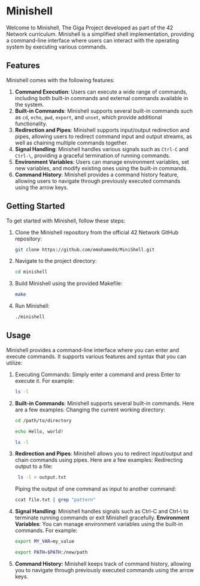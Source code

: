 # Minishell

Welcome to Minishell, The Giga Project  developed as part of the 42 Network curriculum. Minishell is a simplified shell implementation, providing a command-line interface where users can interact with the operating system by executing various commands.

## Features

Minishell comes with the following features:

1. **Command Execution**: Users can execute a wide range of commands, including both built-in commands and external commands available in the system.
2. **Built-in Commands**: Minishell supports several built-in commands such as `cd`, `echo`, `pwd`, `export`, and `unset`, which provide additional functionality.
3. **Redirection and Pipes**: Minishell supports input/output redirection and pipes, allowing users to redirect command input and output streams, as well as chaining multiple commands together.
4. **Signal Handling**: Minishell handles various signals such as `Ctrl-C` and `Ctrl-\`, providing a graceful termination of running commands.
5. **Environment Variables**: Users can manage environment variables, set new variables, and modify existing ones using the built-in commands.
6. **Command History**: Minishell provides a command history feature, allowing users to navigate through previously executed commands using the arrow keys.

## Getting Started

To get started with Minishell, follow these steps:

1. Clone the Minishell repository from the official 42 Network GitHub repository:

   ```bash
   git clone https://github.com/emohamedd/MiniShell.git
    ```
2. Navigate to the project directory:
    ```bash
    cd minishell
    ```
3. Build Minishell using the provided Makefile:
    ```bash
    make
    ```
4. Run Minishell:
    ```bash
    ./minishell
    ```
## Usage

Minishell provides a command-line interface where you can enter and execute commands. It supports various features and syntax that you can utilize:

1. Executing Commands: Simply enter a command and press Enter to execute it. For example:

   ```bash
   ls -l
    ```
2. **Built-in Commands**: Minishell supports several built-in commands. Here are a few examples:
    Changing the current working directory:

    ```bash
    cd /path/to/directory
    ```
    ```bash
    echo Hello, world!
    ```
    ```bash
    ls -l
    ```
3. **Redirection and Pipes**: Minishell allows you to redirect input/output and chain commands using pipes. Here are a few examples:
    Redirecting output to a file:

   ```bash
    ls -l > output.txt
    ```
    Piping the output of one command as input to another command:

    ```bash
    ccat file.txt | grep "pattern"
    ```

4. **Signal Handling**: Minishell handles signals such as Ctrl-C and Ctrl-\ to terminate running commands or exit Minishell gracefully.
    **Environment Variables**: You can manage environment variables using the built-in commands. For example:

    ```bash
    export MY_VAR=my_value
     ```
    ```bash
    export PATH=$PATH:/new/path
     ```
5. **Command History:** Minishell keeps track of command history, allowing you to navigate through previously executed commands using the arrow keys.
